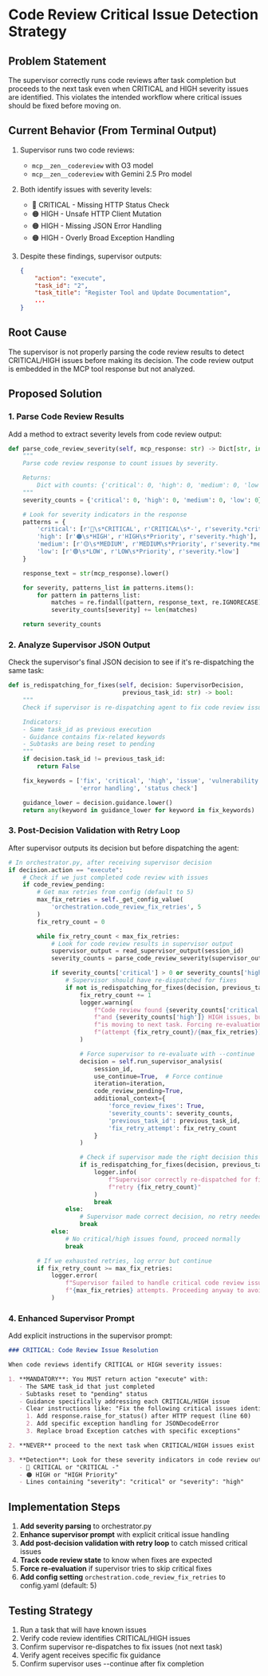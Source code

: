 # Code Review Critical Issue Detection Strategy

## Problem Statement

The supervisor correctly runs code reviews after task completion but proceeds to the next task even when CRITICAL and HIGH severity issues are identified. This violates the intended workflow where critical issues should be fixed before moving on.

## Current Behavior (From Terminal Output)

1. Supervisor runs two code reviews:
   - `mcp__zen__codereview` with O3 model
   - `mcp__zen__codereview` with Gemini 2.5 Pro model

2. Both identify issues with severity levels:
   - 🔴 CRITICAL - Missing HTTP Status Check
   - 🟠 HIGH - Unsafe HTTP Client Mutation
   - 🟠 HIGH - Missing JSON Error Handling
   - 🟠 HIGH - Overly Broad Exception Handling

3. Despite these findings, supervisor outputs:
   ```json
   {
       "action": "execute",
       "task_id": "2",
       "task_title": "Register Tool and Update Documentation",
       ...
   }
   ```

## Root Cause

The supervisor is not properly parsing the code review results to detect CRITICAL/HIGH issues before making its decision. The code review output is embedded in the MCP tool response but not analyzed.

## Proposed Solution

### 1. Parse Code Review Results

Add a method to extract severity levels from code review output:

```python
def parse_code_review_severity(self, mcp_response: str) -> Dict[str, int]:
    """
    Parse code review response to count issues by severity.

    Returns:
        Dict with counts: {'critical': 0, 'high': 0, 'medium': 0, 'low': 0}
    """
    severity_counts = {'critical': 0, 'high': 0, 'medium': 0, 'low': 0}

    # Look for severity indicators in the response
    patterns = {
        'critical': [r'🔴\s*CRITICAL', r'CRITICAL\s*-', r'severity.*critical'],
        'high': [r'🟠\s*HIGH', r'HIGH\s*Priority', r'severity.*high'],
        'medium': [r'🟡\s*MEDIUM', r'MEDIUM\s*Priority', r'severity.*medium'],
        'low': [r'🟢\s*LOW', r'LOW\s*Priority', r'severity.*low']
    }

    response_text = str(mcp_response).lower()

    for severity, patterns_list in patterns.items():
        for pattern in patterns_list:
            matches = re.findall(pattern, response_text, re.IGNORECASE)
            severity_counts[severity] += len(matches)

    return severity_counts
```

### 2. Analyze Supervisor JSON Output

Check the supervisor's final JSON decision to see if it's re-dispatching the same task:

```python
def is_redispatching_for_fixes(self, decision: SupervisorDecision,
                                previous_task_id: str) -> bool:
    """
    Check if supervisor is re-dispatching agent to fix code review issues.

    Indicators:
    - Same task_id as previous execution
    - Guidance contains fix-related keywords
    - Subtasks are being reset to pending
    """
    if decision.task_id != previous_task_id:
        return False

    fix_keywords = ['fix', 'critical', 'high', 'issue', 'vulnerability',
                    'error handling', 'status check']

    guidance_lower = decision.guidance.lower()
    return any(keyword in guidance_lower for keyword in fix_keywords)
```

### 3. Post-Decision Validation with Retry Loop

After supervisor outputs its decision but before dispatching the agent:

```python
# In orchestrator.py, after receiving supervisor decision
if decision.action == "execute":
    # Check if we just completed code review with issues
    if code_review_pending:
        # Get max retries from config (default to 5)
        max_fix_retries = self._get_config_value(
            'orchestration.code_review_fix_retries', 5
        )
        fix_retry_count = 0

        while fix_retry_count < max_fix_retries:
            # Look for code review results in supervisor output
            supervisor_output = read_supervisor_output(session_id)
            severity_counts = parse_code_review_severity(supervisor_output)

            if severity_counts['critical'] > 0 or severity_counts['high'] > 0:
                # Supervisor should have re-dispatched for fixes
                if not is_redispatching_for_fixes(decision, previous_task_id):
                    fix_retry_count += 1
                    logger.warning(
                        f"Code review found {severity_counts['critical']} CRITICAL "
                        f"and {severity_counts['high']} HIGH issues, but supervisor "
                        f"is moving to next task. Forcing re-evaluation "
                        f"(attempt {fix_retry_count}/{max_fix_retries})."
                    )

                    # Force supervisor to re-evaluate with --continue
                    decision = self.run_supervisor_analysis(
                        session_id,
                        use_continue=True,  # Force continue
                        iteration=iteration,
                        code_review_pending=True,
                        additional_context={
                            'force_review_fixes': True,
                            'severity_counts': severity_counts,
                            'previous_task_id': previous_task_id,
                            'fix_retry_attempt': fix_retry_count
                        }
                    )

                    # Check if supervisor made the right decision this time
                    if is_redispatching_for_fixes(decision, previous_task_id):
                        logger.info(
                            f"Supervisor correctly re-dispatched for fixes on "
                            f"retry {fix_retry_count}"
                        )
                        break
                else:
                    # Supervisor made correct decision, no retry needed
                    break
            else:
                # No critical/high issues found, proceed normally
                break

        # If we exhausted retries, log error but continue
        if fix_retry_count >= max_fix_retries:
            logger.error(
                f"Supervisor failed to handle critical code review issues after "
                f"{max_fix_retries} attempts. Proceeding anyway to avoid infinite loop."
            )
```

### 4. Enhanced Supervisor Prompt

Add explicit instructions in the supervisor prompt:

```markdown
### CRITICAL: Code Review Issue Resolution

When code reviews identify CRITICAL or HIGH severity issues:

1. **MANDATORY**: You MUST return action "execute" with:
   - The SAME task_id that just completed
   - Subtasks reset to "pending" status
   - Guidance specifically addressing each CRITICAL/HIGH issue
   - Clear instructions like: "Fix the following critical issues identified in code review:
     1. Add response.raise_for_status() after HTTP request (line 60)
     2. Add specific exception handling for JSONDecodeError
     3. Replace broad Exception catches with specific exceptions"

2. **NEVER** proceed to the next task when CRITICAL/HIGH issues exist

3. **Detection**: Look for these severity indicators in code review output:
   - 🔴 CRITICAL or "CRITICAL -"
   - 🟠 HIGH or "HIGH Priority"
   - Lines containing "severity": "critical" or "severity": "high"
```

## Implementation Steps

1. **Add severity parsing** to orchestrator.py
2. **Enhance supervisor prompt** with explicit critical issue handling
3. **Add post-decision validation with retry loop** to catch missed critical issues
4. **Track code review state** to know when fixes are expected
5. **Force re-evaluation** if supervisor tries to skip critical fixes
6. **Add config setting** `orchestration.code_review_fix_retries` to config.yaml (default: 5)

## Testing Strategy

1. Run a task that will have known issues
2. Verify code review identifies CRITICAL/HIGH issues
3. Confirm supervisor re-dispatches to fix issues (not next task)
4. Verify agent receives specific fix guidance
5. Confirm supervisor uses --continue after fix completion
